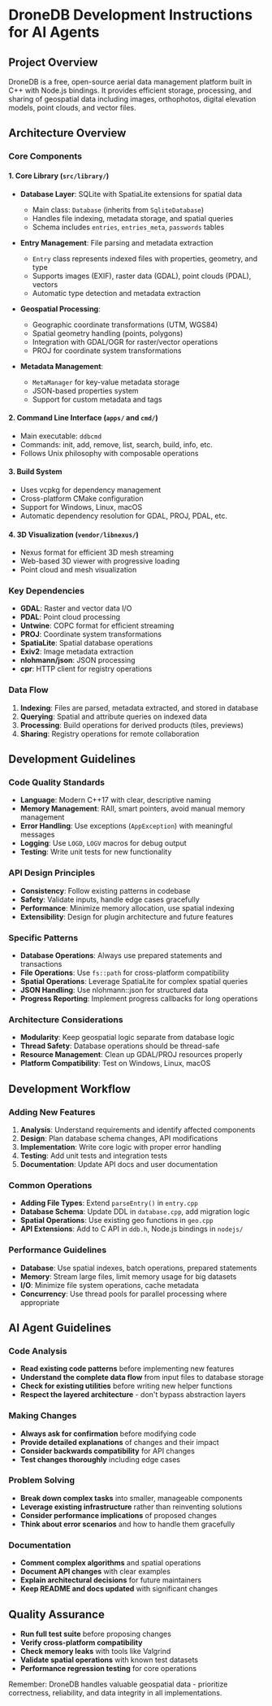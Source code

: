 # DroneDB Development Instructions for AI Agents

## Project Overview
DroneDB is a free, open-source aerial data management platform built in C++ with Node.js bindings. It provides efficient storage, processing, and sharing of geospatial data including images, orthophotos, digital elevation models, point clouds, and vector files.

## Architecture Overview

### Core Components

#### 1. **Core Library (`src/library/`)**
- **Database Layer**: SQLite with SpatiaLite extensions for spatial data
  - Main class: `Database` (inherits from `SqliteDatabase`)
  - Handles file indexing, metadata storage, and spatial queries
  - Schema includes `entries`, `entries_meta`, `passwords` tables

- **Entry Management**: File parsing and metadata extraction
  - `Entry` class represents indexed files with properties, geometry, and type
  - Supports images (EXIF), raster data (GDAL), point clouds (PDAL), vectors
  - Automatic type detection and metadata extraction

- **Geospatial Processing**:
  - Geographic coordinate transformations (UTM, WGS84)
  - Spatial geometry handling (points, polygons)
  - Integration with GDAL/OGR for raster/vector operations
  - PROJ for coordinate system transformations

- **Metadata Management**:
  - `MetaManager` for key-value metadata storage
  - JSON-based properties system
  - Support for custom metadata and tags

#### 2. **Command Line Interface (`apps/` and `cmd/`)**
- Main executable: `ddbcmd`
- Commands: init, add, remove, list, search, build, info, etc.
- Follows Unix philosophy with composable operations

#### 3. **Build System**
- Uses vcpkg for dependency management
- Cross-platform CMake configuration
- Support for Windows, Linux, macOS
- Automatic dependency resolution for GDAL, PROJ, PDAL, etc.

#### 4. **3D Visualization (`vendor/libnexus/`)**
- Nexus format for efficient 3D mesh streaming
- Web-based 3D viewer with progressive loading
- Point cloud and mesh visualization

### Key Dependencies
- **GDAL**: Raster and vector data I/O
- **PDAL**: Point cloud processing
- **Untwine**: COPC format for efficient streaming
- **PROJ**: Coordinate system transformations
- **SpatiaLite**: Spatial database operations
- **Exiv2**: Image metadata extraction
- **nlohmann/json**: JSON processing
- **cpr**: HTTP client for registry operations

### Data Flow
1. **Indexing**: Files are parsed, metadata extracted, and stored in database
2. **Querying**: Spatial and attribute queries on indexed data
3. **Processing**: Build operations for derived products (tiles, previews)
4. **Sharing**: Registry operations for remote collaboration

## Development Guidelines

### Code Quality Standards
- **Language**: Modern C++17 with clear, descriptive naming
- **Memory Management**: RAII, smart pointers, avoid manual memory management
- **Error Handling**: Use exceptions (`AppException`) with meaningful messages
- **Logging**: Use `LOGD`, `LOGV` macros for debug output
- **Testing**: Write unit tests for new functionality

### API Design Principles
- **Consistency**: Follow existing patterns in codebase
- **Safety**: Validate inputs, handle edge cases gracefully
- **Performance**: Minimize memory allocation, use spatial indexing
- **Extensibility**: Design for plugin architecture and future features

### Specific Patterns
- **Database Operations**: Always use prepared statements and transactions
- **File Operations**: Use `fs::path` for cross-platform compatibility
- **Spatial Operations**: Leverage SpatiaLite for complex spatial queries
- **JSON Handling**: Use nlohmann::json for structured data
- **Progress Reporting**: Implement progress callbacks for long operations

### Architecture Considerations
- **Modularity**: Keep geospatial logic separate from database logic
- **Thread Safety**: Database operations should be thread-safe
- **Resource Management**: Clean up GDAL/PROJ resources properly
- **Platform Compatibility**: Test on Windows, Linux, macOS

## Development Workflow

### Adding New Features
1. **Analysis**: Understand requirements and identify affected components
2. **Design**: Plan database schema changes, API modifications
3. **Implementation**: Write core logic with proper error handling
4. **Testing**: Add unit tests and integration tests
5. **Documentation**: Update API docs and user documentation

### Common Operations
- **Adding File Types**: Extend `parseEntry()` in `entry.cpp`
- **Database Schema**: Update DDL in `database.cpp`, add migration logic
- **Spatial Operations**: Use existing geo functions in `geo.cpp`
- **API Extensions**: Add to C API in `ddb.h`, Node.js bindings in `nodejs/`

### Performance Guidelines
- **Database**: Use spatial indexes, batch operations, prepared statements
- **Memory**: Stream large files, limit memory usage for big datasets
- **I/O**: Minimize file system operations, cache metadata
- **Concurrency**: Use thread pools for parallel processing where appropriate

## AI Agent Guidelines

### Code Analysis
- **Read existing code patterns** before implementing new features
- **Understand the complete data flow** from input files to database storage
- **Check for existing utilities** before writing new helper functions
- **Respect the layered architecture** - don't bypass abstraction layers

### Making Changes
- **Always ask for confirmation** before modifying code
- **Provide detailed explanations** of changes and their impact
- **Consider backwards compatibility** for API changes
- **Test changes thoroughly** including edge cases

### Problem Solving
- **Break down complex tasks** into smaller, manageable components
- **Leverage existing infrastructure** rather than reinventing solutions
- **Consider performance implications** of proposed changes
- **Think about error scenarios** and how to handle them gracefully

### Documentation
- **Comment complex algorithms** and spatial operations
- **Document API changes** with clear examples
- **Explain architectural decisions** for future maintainers
- **Keep README and docs updated** with significant changes

## Quality Assurance
- **Run full test suite** before proposing changes
- **Verify cross-platform compatibility**
- **Check memory leaks** with tools like Valgrind
- **Validate spatial operations** with known test datasets
- **Performance regression testing** for core operations

Remember: DroneDB handles valuable geospatial data - prioritize correctness, reliability, and data integrity in all implementations.
